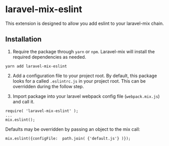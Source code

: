 # laravel-mix-eslint

This extension is designed to allow you add eslint to your laravel-mix chain.

## Installation
1. Require the package through ```yarn``` or ```npm```.
Laravel-mix will install the required dependencies as needed.
```
yarn add laravel-mix-eslint
```


2. Add a configuration file to your project root. By default, this package looks for a called ```.eslintrc.js``` in your project root. This can be overridden during the follow step.


3. Import package into your laravel webpack config file (```webpack.mix.js```) and call it.
```
require( 'laravel-mix-eslint' );
...
mix.eslint();
```

Defaults may be overridden by passing an object to the mix call:
```
mix.eslint({configFile:  path.join( {'default.js'} )});
```
